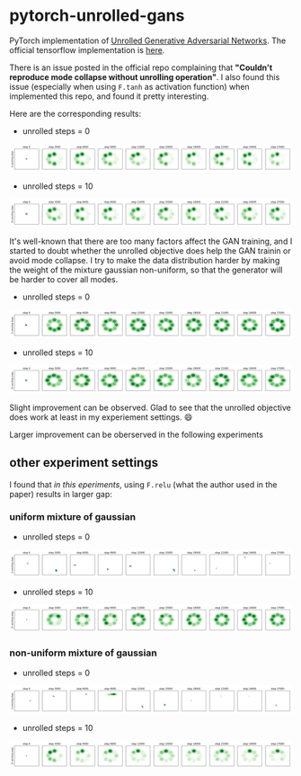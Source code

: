 # pytorch-unrolled-gans

PyTorch implementation of [Unrolled Generative Adversarial Networks](https://arxiv.org/abs/1611.02163). The official tensorflow implementation is [here](https://github.com/poolio/unrolled_gan).

There is an issue posted in the official repo complaining that **"Couldn't reproduce mode collapse without unrolling operation"**. 
I also found this issue (especially when using `F.tanh` as activation function) when implemented this repo, and found it pretty interesting. 

Here are the corresponding results:

- unrolled steps = 0

![](imgs/unrolled_steps-0-prior_std-0.06-tanh.png) 

- unrolled steps = 10

![](imgs/unrolled_steps-10-prior_std-0.06-tanh.png) 

It's well-known that there are too many factors affect the GAN training, and 
I started to doubt whether the unrolled objective does help the GAN trainin or avoid mode collapse.
I try to make the data distribution harder by making the weight of the mixture gaussian non-uniform, so that the generator will be harder to cover all modes.

- unrolled steps = 0

![](imgs/unrolled_steps-0-prior_std-0.00-tanh.png) 

- unrolled steps = 10

![](imgs/unrolled_steps-10-prior_std-0.00-tanh.png) 

Slight improvement can be observed. Glad to see that the unrolled objective does work at least in my experiement settings. :smile:

Larger improvement can be oberserved in the following experiments

## other experiment settings

I found that *in this eperiments*, using `F.relu` (what the author used in the paper) results in larger gap:

### uniform mixture of gaussian

- unrolled steps = 0

![](imgs/unrolled_steps-0-prior_std-0.00.png) 

- unrolled steps = 10

![](imgs/unrolled_steps-10-prior_std-0.00.png) 


### non-uniform mixture of gaussian

- unrolled steps = 0

![](imgs/unrolled_steps-0-prior_std-0.06.png) 

- unrolled steps = 10

![](imgs/unrolled_steps-10-prior_std-0.06.png) 
